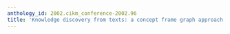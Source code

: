 ```yaml
---
anthology_id: 2002.cikm_conference-2002.96
title: 'Knowledge discovery from texts: a concept frame graph approach'
---
```

